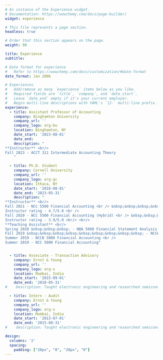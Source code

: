 ```yaml
---
# An instance of the Experience widget.
# Documentation: https://wowchemy.com/docs/page-builder/
widget: experience

# This file represents a page section.
headless: true

# Order that this section appears on the page.
weight: 90

title: Experience
subtitle: 

# Date format for experience
#   Refer to https://wowchemy.com/docs/customization/#date-format
date_format: Jan 2006

# Experiences.
#   Add/remove as many `experience` items below as you like.
#   Required fields are `title`, `company`, and `date_start`.
#   Leave `date_end` empty if it's your current employer.
#   Begin multi-line descriptions with YAML's `|2-` multi-line prefix.
experience:
  - title: Assistant Professor of Accounting
    company: Binghamton University
    company_url: ''
    company_logo: org-bu
    location: Binghamton, NY
    date_start: '2023-08-01'
    date_end: 
    description: "
**Instructor** <br/>
Fall 2023 - ACCT 311 Intermediate Accounting Theory
    "

  - title: Ph.D. Student
    company: Cornell University
    company_url: ''
    company_logo: org-gc
    location: Ithaca, NY
    date_start: '2018-08-01'
    date_end: '2023-05-31'
    description: "
**Instructor** <br/>
Fall 2021 - NCC 5500 Financial Accounting <br /> &nbsp;&nbsp;&nbsp;&nbsp;&nbsp;&nbsp;&nbsp;&nbsp;
Instructor rating - 4.7/5.0 <br />
Fall 2020 - NCC 5500 Financial Accounting (Hybrid) <br /> &nbsp;&nbsp;&nbsp;&nbsp;&nbsp;&nbsp;&nbsp;&nbsp;
Instructor rating - 3.9/5.0 <br/> <br/>
**Teaching Assistant** <br/>
Spring 2020 &nbsp;&nbsp;&nbsp; - NBA 5060 Financial Statement Analysis <br />
Fall 2019 &nbsp;&nbsp;&nbsp;&nbsp;&nbsp;&nbsp;&nbsp;&nbsp;&nbsp; - NCCW 5000 Financial Accounting <br />
Summer 2019 - NCCB 5000 Financial Accounting <br />
Summer 2019 - NCC 5000 Financial Accounting"


  - title: Associate - Transaction Advisory
    company: Ernst & Young 
    company_url: ''
    company_logo: org-x
    location: Mumbai, India
    date_start: '2015-09-01'
    date_end: '2018-05-31'
#    Description: Taught electronic engineering and researched semiconductor physics.

  - title: Intern - Audit
    company: Ernst & Young
    company_url: ''
    company_logo: org-x
    location: Mumbai, India
    date_start: '2013-07-01'
    date_end: '2015-08-31'
#    description: Taught electronic engineering and researched semiconductor physics.

design:
  columns: '2'
  spacing:
    padding: ["20px", "0", "20px", "0"]
---
```

